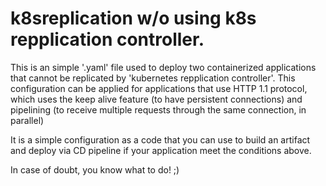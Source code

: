 # k8sreplication w/o using k8s repplication controller.
This is an simple '.yaml' file used to deploy two containerized applications that cannot be replicated by 'kubernetes repplication controller'. 
This configuration can be applied for applications that use HTTP 1.1 protocol, which uses the keep alive feature (to have persistent connections) and pipelining (to receive multiple requests through the same connection, in parallel)

It is a simple configuration as a code that you can use to build an artifact and deploy via CD pipeline if your application meet the conditions above. 

In case of doubt, you know what to do! ;)
